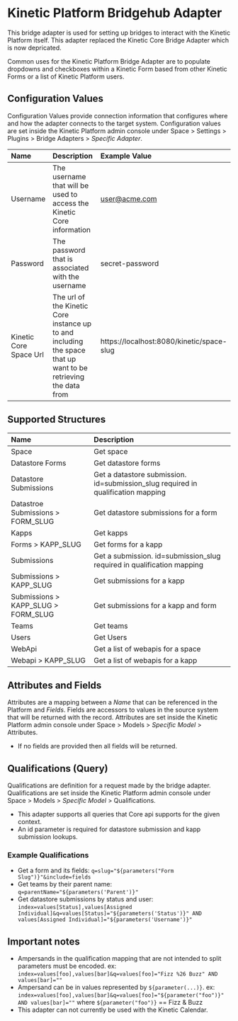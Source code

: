 # Kinetic Platform Bridgehub Adapter
This bridge adapter is used for setting up bridges to interact with the Kinetic Platform itself. This adapter replaced the Kinetic Core Bridge Adapter which is now depricated.

Common uses for the Kinetic Platform Bridge Adapter are to populate dropdowns and checkboxes within a Kinetic Form based from other Kinetic Forms or a list of Kinetic Platform users. 

## Configuration Values
Configuration Values provide connection information that configures where and how the adapter connects to the target system. Configuration values are set inside the Kinetic Platform admin console under Space > Settings > Plugins > Bridge Adapters > _Specific Adapter_.

| Name                    | Description | Example Value |
| :---------------------- | :------------------------- | :------------------------- |
| Username                | The username that will be used to access the Kinetic Core information | user@acme.com |
| Password                | The password that is associated with the username | secret-password |
| Kinetic Core Space Url  | The url of the Kinetic Core instance up to and including the space that up want to be retrieving the data from | https://localhost:8080/kinetic/space-slug |

## Supported Structures
| Name                                | Description                                                                      |
|:------------------------------------|:---------------------------------------------------------------------------------|
| Space                               | Get space                                                                        |
| Datastore Forms                     | Get datastore forms                                                              |
| Datastore Submissions               | Get a datastore submission.  id=submission_slug required in qualification mapping |
| Datastroe Submissions > FORM_SLUG   | Get datastore submissions for a form                                             |
| Kapps                               | Get kapps                                                                        |
| Forms > KAPP_SLUG                   | Get forms for a kapp                                                             |
| Submissions                         | Get a submission. id=submission_slug required in qualification mapping           |
| Submissions > KAPP_SLUG             | Get submissions for a kapp                                                       |
| Submissions > KAPP_SLUG > FORM_SLUG | Get submissions for a kapp and form                                              |
| Teams                               | Get teams                                                                        |
| Users                               | Get Users                                                                        |
| WebApi                              | Get a list of webapis for a space                                                | 
| Webapi > KAPP_SLUG                  | Get a list of webapis for a kapp|


## Attributes and Fields
Attributes are a mapping between a _Name_ that can be referenced in the Platform and _Fields_.  Fields are accessors to values in the source system that will be returned with the record.  Attributes are set inside the Kinetic Platform admin console under Space > Models > _Specific Model_ > Attributes.

* If no fields are provided then all fields will be returned.

## Qualifications (Query)
Qualifications are definition for a request made by the bridge adapter.  Qualifications are set inside the Kinetic Platform admin console under Space > Models > _Specific Model_ > Qualifications.

* This adapter supports all queries that Core api supports for the given context.  
* An id parameter is required for datastore submission and kapp submission lookups.

### Example Qualifications
* Get a form and its fields: `q=slug="${parameters("Form Slug")}"&include=fields`
* Get teams by their parent name: `q=parentName="${parameters('Parent')}"`
* Get datastore submissions by status and user: `index=values[Status],values[Assigned Individual]&q=values[Status]="${parameters('Status')}" AND values[Assigned Individual]="${parameters('Username')}"`

## Important notes
* Ampersands in the qualification mapping that are not intended to split parameters must be encoded. ex: `index=values[foo],values[bar]&q=values[foo]="Fizz %26 Buzz" AND values[bar]=""` 
* Ampersand can be in values represented by `${parameter(...)}`. ex: `index=values[foo],values[bar]&q=values[foo]="${parameter("foo")}" AND values[bar]=""` where `${parameter("foo")}` == Fizz & Buzz
* This adapter can not currently be used with the Kinetic Calendar.
